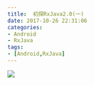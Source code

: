 ```yaml
---
title:  初探RxJava2.0(一)
date: 2017-10-26 22:31:06
categories:
- Android
- RxJava
tags:
- [Android,RxJava]
---
```


![](http://www.jcodecraeer.com/uploads/20150701/1435713049373042.jpg)
